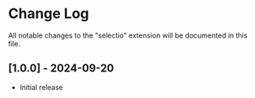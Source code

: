 # Change Log

All notable changes to the "selectio" extension will be documented in this file.

## [1.0.0] - 2024-09-20

- Initial release